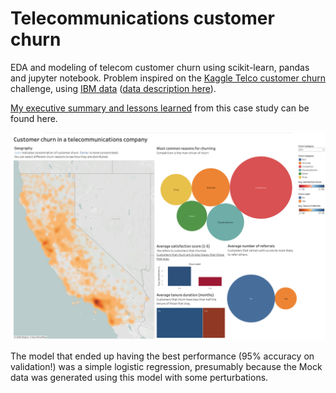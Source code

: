 # Telecommunications customer churn

EDA and modeling of telecom customer churn using scikit-learn, pandas and jupyter notebook. Problem inspired on the [Kaggle Telco customer churn](https://www.kaggle.com/datasets/blastchar/telco-customer-churn/data) challenge, using [IBM data](https://accelerator.ca.analytics.ibm.com/bi/?perspective=authoring&pathRef=.public_folders%2FIBM%2BAccelerator%2BCatalog%2FContent%2FDAT00148&id=i9710CF25EF75468D95FFFC7D57D45204&objRef=i9710CF25EF75468D95FFFC7D57D45204&action=run&format=HTML&cmPropStr=%7B%22id%22%3A%22i9710CF25EF75468D95FFFC7D57D45204%22%2C%22type%22%3A%22reportView%22%2C%22defaultName%22%3A%22DAT00148%22%2C%22permissions%22%3A%5B%22execute%22%2C%22read%22%2C%22traverse%22%5D%7D) ([data description here](https://community.ibm.com/community/user/businessanalytics/blogs/steven-macko/2019/07/11/telco-customer-churn-1113)). 

[My executive summary and lessons learned](https://rsnemmen.github.io/projects/1_churn/) from this case study can be found here.

[![Interactive Tableau dashboard that I prepared for these data.](plots/tableau-churn.png)](https://public.tableau.com/views/TableauEDA_17293880396620/Customerchurn?:language=en-US&:sid=&:redirect=auth&:display_count=n&:origin=viz_share_link)

The model that ended up having the best performance (95% accuracy on validation!) was a simple logistic regression, presumably because the Mock data was generated using this model with some perturbations.

